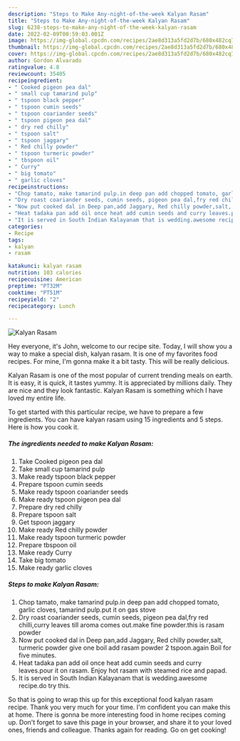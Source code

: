 ```yaml
---
description: "Steps to Make Any-night-of-the-week Kalyan Rasam"
title: "Steps to Make Any-night-of-the-week Kalyan Rasam"
slug: 6238-steps-to-make-any-night-of-the-week-kalyan-rasam
date: 2022-02-09T00:59:03.001Z
image: https://img-global.cpcdn.com/recipes/2ae8d313a5fd2d7b/680x482cq70/kalyan-rasam-recipe-main-photo.jpg
thumbnail: https://img-global.cpcdn.com/recipes/2ae8d313a5fd2d7b/680x482cq70/kalyan-rasam-recipe-main-photo.jpg
cover: https://img-global.cpcdn.com/recipes/2ae8d313a5fd2d7b/680x482cq70/kalyan-rasam-recipe-main-photo.jpg
author: Gordon Alvarado
ratingvalue: 4.8
reviewcount: 35405
recipeingredient:
- " Cooked pigeon pea dal"
- " small cup tamarind pulp"
- " tspoon black pepper"
- " tspoon cumin seeds"
- " tspoon coariander seeds"
- " tspoon pigeon pea dal"
- " dry red chilly"
- " tspoon salt"
- " tspoon jaggary"
- " Red chilly powder"
- " tspoon turmeric powder"
- " tbspoon oil"
- " Curry"
- " big tomato"
- " garlic cloves"
recipeinstructions:
- "Chop tamato, make tamarind pulp.in deep pan add chopped tomato, garlic cloves, tamarind pulp.put it on gas stove"
- "Dry roast coariander seeds, cumin seeds, pigeon pea dal,fry red chilli,curry leaves till aroma comes out.make fine powder.this is rasam powder"
- "Now put cooked dal in Deep pan,add Jaggary, Red chilly powder,salt, turmeric powder give one boil add rasam powder 2 tspoon.again Boil for five minutes."
- "Heat tadaka pan add oil once heat add cumin seeds and curry leaves.pour it on rasam. Enjoy hot rasam with steamed rice and papad."
- "It is served in South Indian Kalayanam that is wedding.awesome recipe.do try this."
categories:
- Recipe
tags:
- kalyan
- rasam

katakunci: kalyan rasam 
nutrition: 103 calories
recipecuisine: American
preptime: "PT32M"
cooktime: "PT51M"
recipeyield: "2"
recipecategory: Lunch

---
```



![Kalyan Rasam](https://img-global.cpcdn.com/recipes/2ae8d313a5fd2d7b/680x482cq70/kalyan-rasam-recipe-main-photo.jpg)

Hey everyone, it's John, welcome to our recipe site. Today, I will show you a way to make a special dish, kalyan rasam. It is one of my favorites food recipes. For mine, I'm gonna make it a bit tasty. This will be really delicious.

Kalyan Rasam is one of the most popular of current trending meals on earth. It is easy, it is quick, it tastes yummy. It is appreciated by millions daily. They are nice and they look fantastic. Kalyan Rasam is something which I have loved my entire life.




To get started with this particular recipe, we have to prepare a few ingredients. You can have kalyan rasam using 15 ingredients and 5 steps. Here is how you cook it.

<!--inarticleads1-->

##### The ingredients needed to make Kalyan Rasam:

1. Take  Cooked pigeon pea dal
1. Take  small cup tamarind pulp
1. Make ready  tspoon black pepper
1. Prepare  tspoon cumin seeds
1. Make ready  tspoon coariander seeds
1. Make ready  tspoon pigeon pea dal
1. Prepare  dry red chilly
1. Prepare  tspoon salt
1. Get  tspoon jaggary
1. Make ready  Red chilly powder
1. Make ready  tspoon turmeric powder
1. Prepare  tbspoon oil
1. Make ready  Curry
1. Take  big tomato
1. Make ready  garlic cloves




<!--inarticleads2-->

##### Steps to make Kalyan Rasam:

1. Chop tamato, make tamarind pulp.in deep pan add chopped tomato, garlic cloves, tamarind pulp.put it on gas stove
1. Dry roast coariander seeds, cumin seeds, pigeon pea dal,fry red chilli,curry leaves till aroma comes out.make fine powder.this is rasam powder
1. Now put cooked dal in Deep pan,add Jaggary, Red chilly powder,salt, turmeric powder give one boil add rasam powder 2 tspoon.again Boil for five minutes.
1. Heat tadaka pan add oil once heat add cumin seeds and curry leaves.pour it on rasam. Enjoy hot rasam with steamed rice and papad.
1. It is served in South Indian Kalayanam that is wedding.awesome recipe.do try this.




So that is going to wrap this up for this exceptional food kalyan rasam recipe. Thank you very much for your time. I'm confident you can make this at home. There is gonna be more interesting food in home recipes coming up. Don't forget to save this page in your browser, and share it to your loved ones, friends and colleague. Thanks again for reading. Go on get cooking!

